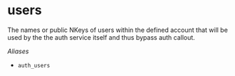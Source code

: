 # users

The names or public NKeys of users within the defined account
that will be used by the the auth service itself and thus bypass
auth callout.

*Aliases*
- `auth_users`

